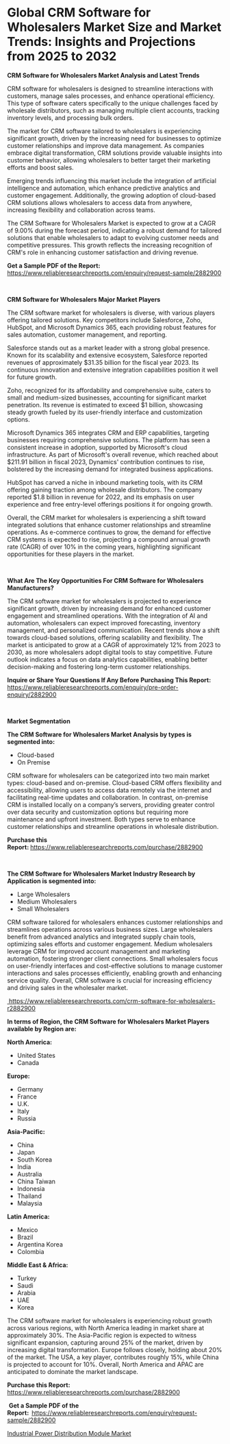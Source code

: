 <p><h1>Global CRM Software for Wholesalers Market Size and Market Trends: Insights and Projections from 2025 to 2032</h1></p><p><strong>CRM Software for Wholesalers Market Analysis and Latest Trends</strong></p>
<p><p>CRM software for wholesalers is designed to streamline interactions with customers, manage sales processes, and enhance operational efficiency. This type of software caters specifically to the unique challenges faced by wholesale distributors, such as managing multiple client accounts, tracking inventory levels, and processing bulk orders. </p><p>The market for CRM software tailored to wholesalers is experiencing significant growth, driven by the increasing need for businesses to optimize customer relationships and improve data management. As companies embrace digital transformation, CRM solutions provide valuable insights into customer behavior, allowing wholesalers to better target their marketing efforts and boost sales. </p><p>Emerging trends influencing this market include the integration of artificial intelligence and automation, which enhance predictive analytics and customer engagement. Additionally, the growing adoption of cloud-based CRM solutions allows wholesalers to access data from anywhere, increasing flexibility and collaboration across teams. </p><p>The CRM Software for Wholesalers Market is expected to grow at a CAGR of 9.00% during the forecast period, indicating a robust demand for tailored solutions that enable wholesalers to adapt to evolving customer needs and competitive pressures. This growth reflects the increasing recognition of CRM's role in enhancing customer satisfaction and driving revenue.</p></p>
<p><strong>Get a Sample PDF of the Report:&nbsp;</strong> <a href="https://www.reliableresearchreports.com/enquiry/request-sample/2882900?utm_campaign=2233&utm_medium=2&utm_source=Github&utm_content=ia&utm_term=13032025&utm_id=crm-software-for-wholesalers">https://www.reliableresearchreports.com/enquiry/request-sample/2882900</a></p>
<p>&nbsp;</p>
<p><strong>CRM Software for Wholesalers Major Market Players</strong></p>
<p><p>The CRM software market for wholesalers is diverse, with various players offering tailored solutions. Key competitors include Salesforce, Zoho, HubSpot, and Microsoft Dynamics 365, each providing robust features for sales automation, customer management, and reporting.</p><p>Salesforce stands out as a market leader with a strong global presence. Known for its scalability and extensive ecosystem, Salesforce reported revenues of approximately $31.35 billion for the fiscal year 2023. Its continuous innovation and extensive integration capabilities position it well for future growth.</p><p>Zoho, recognized for its affordability and comprehensive suite, caters to small and medium-sized businesses, accounting for significant market penetration. Its revenue is estimated to exceed $1 billion, showcasing steady growth fueled by its user-friendly interface and customization options.</p><p>Microsoft Dynamics 365 integrates CRM and ERP capabilities, targeting businesses requiring comprehensive solutions. The platform has seen a consistent increase in adoption, supported by Microsoft's cloud infrastructure. As part of Microsoft's overall revenue, which reached about $211.91 billion in fiscal 2023, Dynamics' contribution continues to rise, bolstered by the increasing demand for integrated business applications.</p><p>HubSpot has carved a niche in inbound marketing tools, with its CRM offering gaining traction among wholesale distributors. The company reported $1.8 billion in revenue for 2022, and its emphasis on user experience and free entry-level offerings positions it for ongoing growth.</p><p>Overall, the CRM market for wholesalers is experiencing a shift toward integrated solutions that enhance customer relationships and streamline operations. As e-commerce continues to grow, the demand for effective CRM systems is expected to rise, projecting a compound annual growth rate (CAGR) of over 10% in the coming years, highlighting significant opportunities for these players in the market.</p></p>
<p>&nbsp;</p>
<p><strong>What Are The Key Opportunities For CRM Software for Wholesalers Manufacturers?</strong></p>
<p><p>The CRM software market for wholesalers is projected to experience significant growth, driven by increasing demand for enhanced customer engagement and streamlined operations. With the integration of AI and automation, wholesalers can expect improved forecasting, inventory management, and personalized communication. Recent trends show a shift towards cloud-based solutions, offering scalability and flexibility. The market is anticipated to grow at a CAGR of approximately 12% from 2023 to 2030, as more wholesalers adopt digital tools to stay competitive. Future outlook indicates a focus on data analytics capabilities, enabling better decision-making and fostering long-term customer relationships.</p></p>
<p><strong>Inquire or Share Your Questions If Any Before Purchasing This Report:</strong> <a href="https://www.reliableresearchreports.com/enquiry/pre-order-enquiry/2882900?utm_campaign=2233&utm_medium=2&utm_source=Github&utm_content=ia&utm_term=13032025&utm_id=crm-software-for-wholesalers">https://www.reliableresearchreports.com/enquiry/pre-order-enquiry/2882900</a></p>
<p>&nbsp;</p>
<p><strong>Market Segmentation</strong></p>
<p><strong>The CRM Software for Wholesalers Market Analysis by types is segmented into:</strong></p>
<p><ul><li>Cloud-based</li><li>On Premise</li></ul></p>
<p><p>CRM software for wholesalers can be categorized into two main market types: cloud-based and on-premise. Cloud-based CRM offers flexibility and accessibility, allowing users to access data remotely via the internet and facilitating real-time updates and collaboration. In contrast, on-premise CRM is installed locally on a company’s servers, providing greater control over data security and customization options but requiring more maintenance and upfront investment. Both types serve to enhance customer relationships and streamline operations in wholesale distribution.</p></p>
<p><strong>Purchase this Report:&nbsp;</strong><a href="https://www.reliableresearchreports.com/purchase/2882900?utm_campaign=2233&utm_medium=2&utm_source=Github&utm_content=ia&utm_term=13032025&utm_id=crm-software-for-wholesalers">https://www.reliableresearchreports.com/purchase/2882900</a></p>
<p>&nbsp;</p>
<p><strong>The CRM Software for Wholesalers Market Industry Research by Application is segmented into:</strong></p>
<p><ul><li>Large Wholesalers</li><li>Medium Wholesalers</li><li>Small Wholesalers</li></ul></p>
<p><p>CRM software tailored for wholesalers enhances customer relationships and streamlines operations across various business sizes. Large wholesalers benefit from advanced analytics and integrated supply chain tools, optimizing sales efforts and customer engagement. Medium wholesalers leverage CRM for improved account management and marketing automation, fostering stronger client connections. Small wholesalers focus on user-friendly interfaces and cost-effective solutions to manage customer interactions and sales processes efficiently, enabling growth and enhancing service quality. Overall, CRM software is crucial for increasing efficiency and driving sales in the wholesaler market.</p></p>
<p><a href="https://www.reliableresearchreports.com/crm-software-for-wholesalers-r2882900?utm_campaign=2233&utm_medium=2&utm_source=Github&utm_content=ia&utm_term=13032025&utm_id=crm-software-for-wholesalers">&nbsp;https://www.reliableresearchreports.com/crm-software-for-wholesalers-r2882900</a></p>
<p><strong>In terms of Region, the CRM Software for Wholesalers Market Players available by Region are:</strong></p>
<p>
    <p> <strong> North America: </strong>
        <ul>
            <li>United States</li>
            <li>Canada</li>
        </ul>
        </p> 
    <p> <strong> Europe: </strong>
        <ul>
            <li>Germany</li>
            <li>France</li>
            <li>U.K.</li>
            <li>Italy</li>
            <li>Russia</li>
        </ul>
        </p> 
    <p> <strong> Asia-Pacific: </strong>
        <ul>
            <li>China</li>
            <li>Japan</li>
            <li>South Korea</li>
            <li>India</li>
            <li>Australia</li>
            <li>China Taiwan</li>
            <li>Indonesia</li>
            <li>Thailand</li>
            <li>Malaysia</li>
        </ul>
        </p> 
    <p> <strong> Latin America: </strong>
        <ul>
            <li>Mexico</li>
            <li>Brazil</li>
            <li>Argentina Korea</li>
            <li>Colombia</li>
        </ul>
        </p> 
    <p> <strong> Middle East & Africa: </strong>
        <ul>
            <li>Turkey</li>
            <li>Saudi</li>
            <li>Arabia</li>
            <li>UAE</li>
            <li>Korea</li>
        </ul>
    </p>
    </p>
<p><p>The CRM software market for wholesalers is experiencing robust growth across various regions, with North America leading in market share at approximately 30%. The Asia-Pacific region is expected to witness significant expansion, capturing around 25% of the market, driven by increasing digital transformation. Europe follows closely, holding about 20% of the market. The USA, a key player, contributes roughly 15%, while China is projected to account for 10%. Overall, North America and APAC are anticipated to dominate the market landscape.</p></p>
<p><strong>Purchase this Report: </strong><a href="https://www.reliableresearchreports.com/purchase/2882900?utm_campaign=2233&utm_medium=2&utm_source=Github&utm_content=ia&utm_term=13032025&utm_id=crm-software-for-wholesalers">https://www.reliableresearchreports.com/purchase/2882900</a></p>
<p>&nbsp;<strong>Get a Sample PDF of the Report:&nbsp;&nbsp;</strong><a href="https://www.reliableresearchreports.com/enquiry/request-sample/2882900?utm_campaign=2233&utm_medium=2&utm_source=Github&utm_content=ia&utm_term=13032025&utm_id=crm-software-for-wholesalers">https://www.reliableresearchreports.com/enquiry/request-sample/2882900</a></p>
<p><strong></strong></p>
<p><p><a href="https://github.com/globismark/Market-Research-Report-List-6/blob/main/industrial-power-distribution-module-market.md?utm_campaign=2233&utm_medium=2&utm_source=Github&utm_content=ia&utm_term=13032025&utm_id=crm-software-for-wholesalers">Industrial Power Distribution Module Market</a></p></p>